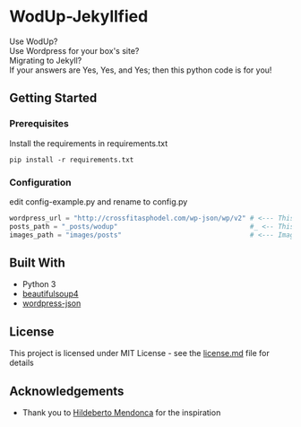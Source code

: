 # WodUp-Jekyllfied
Use WodUp?  
Use Wordpress for your box's site?  
Migrating to Jekyll?  
If your answers are Yes, Yes, and Yes; then this python code is for you!  

## Getting Started

### Prerequisites
Install the requirements in requirements.txt  
```
pip install -r requirements.txt
```

### Configuration
edit config-example.py and rename to config.py
```python
wordpress_url = "http://crossfitasphodel.com/wp-json/wp/v2" # <--- This is your old blog's WP API entry point
posts_path = "_posts/wodup"                                 #_ <-- This is where you will save the new Jekyll posts md files, in the same directory as config.py
images_path = "images/posts"                                # <--- Image from posts will be saved here
```

## Built With
* Python 3
* [beautifulsoup4][1]
* [wordpress-json][2]


## License
This project is licensed under MIT License - see the [license.md][3] file for details

## Acknowledgements
* Thank you to [Hildeberto Mendonca][4] for the inspiration

[1]: https://www.crummy.com/software/BeautifulSoup/
[2]: https://github.com/stylight/python-wordpress-json
[3]: https://github.com/ohjho/wodup-jekyllflied/blob/master/license.md
[4]: http://www.hildeberto.com/2017/07/welcome-to-jekyll.html
